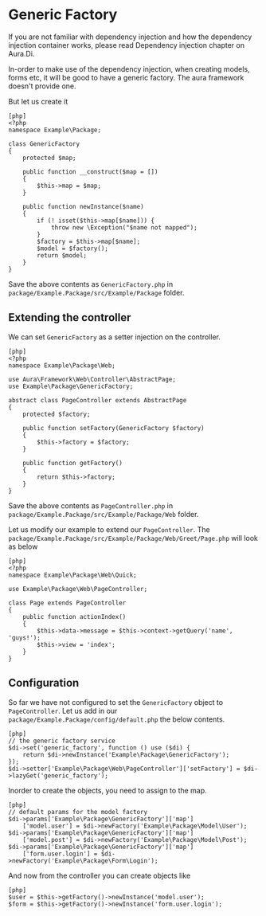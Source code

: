 # Generic Factory #

If you are not familiar with dependency injection and how the dependency 
injection container works, please read Dependency injection chapter on 
Aura.Di.

In-order to make use of the dependency injection, when creating models, 
forms etc, it will be good to have a generic factory. The aura framework 
doesn't provide one. 

But let us create it

    [php]
    <?php
    namespace Example\Package;
    
    class GenericFactory
    {
        protected $map;
        
        public function __construct($map = []) 
        {
            $this->map = $map;
        }
        
        public function newInstance($name)
        {
            if (! isset($this->map[$name])) {
                throw new \Exception("$name not mapped");
            }
            $factory = $this->map[$name];
            $model = $factory();
            return $model;
        }
    }
    

Save the above contents as `GenericFactory.php` in 
`package/Example.Package/src/Example/Package` folder.

## Extending the controller ##

We can set `GenericFactory` as a setter injection on the controller.

    [php]
    <?php
    namespace Example\Package\Web;
    
    use Aura\Framework\Web\Controller\AbstractPage;
    use Example\Package\GenericFactory;
    
    abstract class PageController extends AbstractPage
    {        
        protected $factory;
    
        public function setFactory(GenericFactory $factory)
        {
            $this->factory = $factory;
        }
        
        public function getFactory()
        {
            return $this->factory;
        }
    }

Save the above contents as `PageController.php` in 
`package/Example.Package/src/Example/Package/Web` folder.

Let us modify our example to extend our `PageController`.
The `package/Example.Package/src/Example/Package/Web/Greet/Page.php` will 
look as below

    [php]
    <?php
    namespace Example\Package\Web\Quick;
    
    use Example\Package\Web\PageController;
    
    class Page extends PageController
    {
        public function actionIndex()
        {
            $this->data->message = $this->context->getQuery('name', 'guys!');
            $this->view = 'index';
        }
    }

## Configuration ##

So far we have not configured to set the `GenericFactory` object to 
`PageController`. Let us add in our `package/Example.Package/config/default.php`
the below contents.

    [php]
    // the generic factory service
    $di->set('generic_factory', function () use ($di) {
        return $di->newInstance('Example\Package\GenericFactory');
    });
    $di->setter['Example\Package\Web\PageController']['setFactory'] = $di->lazyGet('generic_factory');

Inorder to create the objects, you need to assign to the map.

    [php]
    // default params for the model factory
    $di->params['Example\Package\GenericFactory']['map']
        ['model.user'] = $di->newFactory('Example\Package\Model\User');
    $di->params['Example\Package\GenericFactory']['map']
        ['model.post'] = $di->newFactory('Example\Package\Model\Post');
    $di->params['Example\Package\GenericFactory']['map']
        ['form.user.login'] = $di->newFactory('Example\Package\Form\Login');
    
And now from the controller you can create objects like 

    [php]
    $user = $this->getFactory()->newInstance('model.user');
    $form = $this->getFactory()->newInstance('form.user.login');
